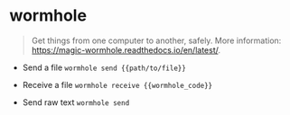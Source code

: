 # wormhole
> Get things from one computer to another, safely.
> More information: <https://magic-wormhole.readthedocs.io/en/latest/>.

- Send a file
`wormhole send {{path/to/file}}`

- Receive a file
`wormhole receive {{wormhole_code}}`

- Send raw text
`wormhole send`
